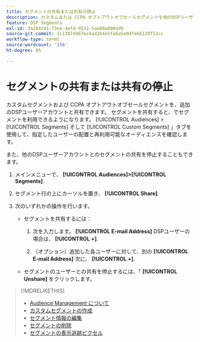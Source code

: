 ```yaml
---
title: セグメントの共有または共有の停止
description: カスタムまたは CCPA オプトアウトオブセールセグメントを他のDSPユーザーアカウントと共有または共有しない方法について説明します。
feature: DSP Segments
exl-id: 3a284c81-73ee-4efd-9532-5ae00a000dd9
source-git-commit: 1c13874967ec4ad264e5fa6a5e0dfeb6120f53cc
workflow-type: tm+mt
source-wordcount: '156'
ht-degree: 0%

---
```


# セグメントの共有または共有の停止

カスタムセグメントおよび CCPA オプトアウトオブセールセグメントを、追加のDSPユーザーアカウントと共有できます。 セグメントを共有すると、でセグメントを利用できるようになります。 [!UICONTROL Audiences] > [!UICONTROL Segments] そして [!UICONTROL Custom Segments] 」タブを使用して、指定したユーザーの配置と再利用可能なオーディエンスを確認します。

また、他のDSPユーザーアカウントとのセグメントの共有を停止することもできます。

1. メインメニューで、 **[!UICONTROL Audiences]>[!UICONTROL Segments]**.

1. セグメント行の上にカーソルを置き、 **[!UICONTROL Share]**.

1. 次のいずれかの操作を行います。

   * セグメントを共有するには：

      1. 次を入力します。 **[!UICONTROL E-mail Address]** DSPユーザーの場合は、 **[!UICONTROL +]**.

      1. （オプション）追加した各ユーザーに対して、別の **[!UICONTROL E-mail Address]** 次に、 **[!UICONTROL +]**.
   * セグメントのユーザーとの共有を停止するには、「 **[!UICONTROL Unshare]** をクリックします。


>[!MORELIKETHIS]
>
>* [Audience Management について](audience-about.md)
>* [カスタムセグメントの作成](custom-segment-create.md)
>* [セグメント情報の編集](segment-edit.md)
>* [セグメントの削除](segment-delete.md)
>* [セグメントの表示追跡ピクセル](segment-view-pixels.md)

